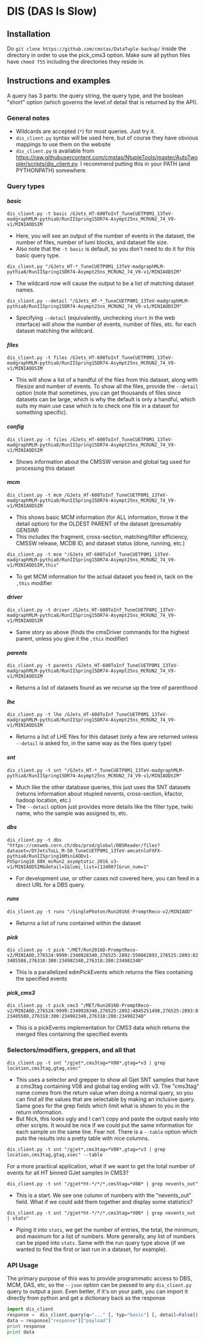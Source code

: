 # DIS (DAS Is Slow)
## Installation
Do `git clone https://github.com/cmstas/DataTuple-backup/` inside the directory in order to use the pick_cms3 option. Make sure all python files have `chmod 755` including the directories they reside in.

## Instructions and examples
A query has 3 parts: the query string, the query type, and the boolean "short" option (which governs the level of detail that is returned by the API).


### General notes

* Wildcards are accepted (`*`) for most queries. Just try it.
* `dis_client.py` syntax will be used here, but of course they have obvious mappings to use them on the website 
* `dis_client.py` is available from <https://raw.githubusercontent.com/cmstas/NtupleTools/master/AutoTwopler/scripts/dis_client.py>. I recommend putting this in your PATH (and PYTHONPATH) somewhere.


### Query types

#### _basic_

`
dis_client.py -t basic /GJets_HT-600ToInf_TuneCUETP8M1_13TeV-madgraphMLM-pythia8/RunIISpring15DR74-Asympt25ns_MCRUN2_74_V9-v1/MINIAODSIM
`

* Here, you will see an output of the number of events in the dataset, the number of files, number of lumi blocks, and dataset file size.
* Also note that the `-t basic` is default, so you don't need to do it for this basic query type.

`
dis_client.py "/GJets_HT-*_TuneCUETP8M1_13TeV-madgraphMLM-pythia8/RunIISpring15DR74-Asympt25ns_MCRUN2_74_V9-v1/MINIAODSIM"
`

* The wildcard now will cause the output to be a list of matching dataset names.

`
dis_client.py --detail "/GJets_HT-*_TuneCUETP8M1_13TeV-madgraphMLM-pythia8/RunIISpring15DR74-Asympt25ns_MCRUN2_74_V9-v1/MINIAODSIM"
`

* Specifying `--detail` (equivalently, unchecking `short` in the web interface) will show the number of events, number of files, etc. for each dataset matching the wildcard.

#### _files_

`
dis_client.py -t files /GJets_HT-600ToInf_TuneCUETP8M1_13TeV-madgraphMLM-pythia8/RunIISpring15DR74-Asympt25ns_MCRUN2_74_V9-v1/MINIAODSIM
`

* This will show a list of a handful of the files from this dataset, along with filesize and number of events. To show all the files, provide the `--detail` option (note that sometimes, you can get thousands of files since datasets can be large, which is why the default is only a handful, which suits my main use case which is to check one file in a dataset for something specific).

#### _config_

`
dis_client.py -t files /GJets_HT-600ToInf_TuneCUETP8M1_13TeV-madgraphMLM-pythia8/RunIISpring15DR74-Asympt25ns_MCRUN2_74_V9-v1/MINIAODSIM
`

* Shows information about the CMSSW version and global tag used for processing this dataset

#### _mcm_

`
dis_client.py -t mcm /GJets_HT-600ToInf_TuneCUETP8M1_13TeV-madgraphMLM-pythia8/RunIISpring15DR74-Asympt25ns_MCRUN2_74_V9-v1/MINIAODSIM
`

* This shows basic MCM information (for ALL information, throw it the detail option) for the OLDEST PARENT of the dataset (presumably GENSIM)
* This includes the fragment, cross-section, matching/filter efficiency, CMSSW release, MCDB ID, and dataset status (done, running, etc.)

`
dis_client.py -t mcm "/GJets_HT-600ToInf_TuneCUETP8M1_13TeV-madgraphMLM-pythia8/RunIISpring15DR74-Asympt25ns_MCRUN2_74_V9-v1/MINIAODSIM,this"
`

* To get MCM information for the actual dataset you feed in, tack on the `,this` modifier

#### _driver_

`
dis_client.py -t driver /GJets_HT-600ToInf_TuneCUETP8M1_13TeV-madgraphMLM-pythia8/RunIISpring15DR74-Asympt25ns_MCRUN2_74_V9-v1/MINIAODSIM
`

* Same story as above (finds the cmsDriver commands for the highest parent, unless you give it the `,this` modifier)


#### _parents_

`
dis_client.py -t parents /GJets_HT-600ToInf_TuneCUETP8M1_13TeV-madgraphMLM-pythia8/RunIISpring15DR74-Asympt25ns_MCRUN2_74_V9-v1/MINIAODSIM
`

* Returns a list of datasets found as we recurse up the tree of parenthood


#### _lhe_

`
dis_client.py -t lhe /GJets_HT-600ToInf_TuneCUETP8M1_13TeV-madgraphMLM-pythia8/RunIISpring15DR74-Asympt25ns_MCRUN2_74_V9-v1/MINIAODSIM
`

* Returns a list of LHE files for this dataset (only a few are returned unless `--detail` is asked for, in the same way as the files query type)


#### _snt_

`
dis_client.py -t snt "/GJets_HT-*_TuneCUETP8M1_13TeV-madgraphMLM-pythia8/RunIISpring15DR74-Asympt25ns_MCRUN2_74_V9-v1/MINIAODSIM"
`

* Much like the other database queries, this just uses the SNT datasets (returns information about ntupled nevents, cross-section, kfactor, hadoop location, etc.)
* The `--detail` option just provides more details like the filter type, twiki name, who the sample was assigned to, etc.


#### _dbs_

`
dis_client.py -t dbs "https://cmsweb.cern.ch/dbs/prod/global/DBSReader/files?dataset=/DYJetsToLL_M-50_TuneCUETP8M1_13TeV-amcatnloFXFX-pythia8/RunIISpring16MiniAODv1-PUSpring16_80X_mcRun2_asymptotic_2016_v3-v1/MINIAODSIM&detail=1&lumi_list=[134007]&run_num=1"
`

* For development use, or other cases not covered here, you can feed in a direct URL for a DBS query.


#### _runs_

`
dis_client.py -t runs "/SinglePhoton/Run2016E-PromptReco-v2/MINIAOD"
`

* Returns a list of runs contained within the dataset


#### _pick_

`
dis_client.py -t pick "/MET/Run2016D-PromptReco-v2/MINIAOD,276524:9999:2340928340,276525:2892:550862893,276525:2893:823485588,276318:300:234982340,276318:200:234982340"
`

* This is a parallelized edmPickEvents which returns the files containing the specified events


#### _pick\_cms3_

`
dis_client.py -t pick_cms3 "/MET/Run2016D-PromptReco-v2/MINIAOD,276524:9999:2340928340,276525:2892:4845251498,276525:2893:823485588,276318:300:234982340,276318:200:234982340"
`

* This is a pickEvents implementation for CMS3 data which returns the merged files containing the specified events


### Selectors/modifiers, greppers, and all that

`
dis_client.py -t snt "/gjet*,cms3tag=*V08*,gtag=*v3 | grep location,cms3tag,gtag,xsec"
`

* This uses a selector and grepper to show all Gjet SNT samples that have a cms3tag containing V08 and global tag ending with v3. The "cms3tag" name comes from the return value when doing a normal query, so you can find all the values that are selectable by making an inclusive query. Same goes for the grep fields which limit what is shown to you in the return information.
* But Nick, this looks ugly and I can't copy and paste the output easily into other scripts. It would be nice if we could put the same information for each sample on the same line. Fear not. There is a `--table` option which puts the results into a pretty table with nice columns.

`
dis_client.py -t snt "/gjet*,cms3tag=*V08*,gtag=*v3 | grep location,cms3tag,gtag,xsec" --table
`

For a more practical application, what if we want to get the total number of events for all HT binned GJet samples in CMS3?

`
dis_client.py -t snt "/gjet*ht-*/*/*,cms3tag=*V08* | grep nevents_out"
`

* This is a start. We see one column of numbers with the "nevents_out" field. What if we could add them together and display some statistics?

`
dis_client.py -t snt "/gjet*ht-*/*/*,cms3tag=*V08* | grep nevents_out | stats"
`

* Piping it into `stats`, we get the number of entries, the total, the minimum, and maximum for a list of numbers. More generally, any list of numbers can be piped into `stats`. Same with the run query type above (if we wanted to find the first or last run in a dataset, for example).

### API Usage
The primary purpose of this was to provide programmatic access to DBS, MCM, DAS, etc, so the `--json` option can be passed to any `dis_client.py` query to output a json. Even better, if it's on your path, you can import it directly from python and get a dictionary back as the response

```python
import dis_client
response =  dis_client.query(q="..." [, typ="basic"] [, detail=False])
data = response["response"]["payload"]
print response
print data
```

